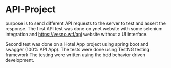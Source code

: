 # API-Project

purpose is to send different API requests to the server to test and assert the response.
The first API test was done on ynet website with some selenium integration and https://yesno.wtf/api website without a UI interface.

Second test was done on a Hotel App project using spring boot and swagger (100% API App).
The tests were done using TestNG testing framework
The testing were written using the bdd behavior driven development.
